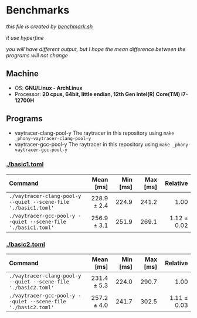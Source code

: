 # Benchmarks

*this file is created by [benchmark.sh](./benchmark.sh)*

*it use hyperfine*

*you will have different output, but I hope the mean difference between the programs will not change*

## Machine

- OS: **GNU/Linux - ArchLinux**
- Processor: **20 cpus, 64bit, little endian, 12th Gen Intel(R) Core(TM) i7-12700H**

## Programs

- vaytracer-clang-pool-y
    The raytracer in this repository using `make _phony-vaytracer-clang-pool-y`
- vaytracer-gcc-pool-y
    The raytracer in this repository using `make _phony-vaytracer-gcc-pool-y`

### [./basic1.toml](./basic1.toml)

| Command | Mean [ms] | Min [ms] | Max [ms] | Relative |
|:---|---:|---:|---:|---:|
| `./vaytracer-clang-pool-y --quiet --scene-file './basic1.toml'` | 228.9 ± 2.4 | 224.9 | 241.2 | 1.00 |
| `./vaytracer-gcc-pool-y --quiet --scene-file './basic1.toml'` | 256.9 ± 3.1 | 251.9 | 269.1 | 1.12 ± 0.02 |
### [./basic2.toml](./basic2.toml)

| Command | Mean [ms] | Min [ms] | Max [ms] | Relative |
|:---|---:|---:|---:|---:|
| `./vaytracer-clang-pool-y --quiet --scene-file './basic2.toml'` | 231.4 ± 5.3 | 224.0 | 290.7 | 1.00 |
| `./vaytracer-gcc-pool-y --quiet --scene-file './basic2.toml'` | 257.2 ± 4.0 | 241.7 | 302.5 | 1.11 ± 0.03 |
